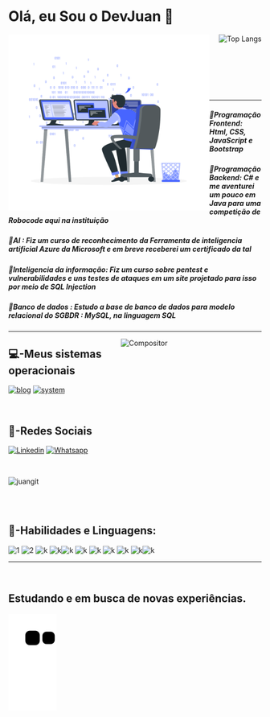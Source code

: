 

 
 # Olá, eu Sou o DevJuan 🤙

<div>
          <img align="left" alt="Compositor" height="350" width="400"  src="https://raw.githubusercontent.com/DevJuanzok4/Atlas/main/programador.svg"> 
          </div>
  
   <div align="right" >
    
![Top Langs](https://github-readme-stats.vercel.app/api/top-langs/?username=DevJuanzok4&_progress=true)
     </div>
  


 <br> <br> <br> <br> <br>
 <hr>
<div box-sizing: border-box>
 
#####  🔵Programação Frontend: Html, CSS, JavaScript e Bootstrap
 
##### 🔵Programação Backend: C# e me aventurei um pouco em Java para uma competição de Robocode aqui na instituição
 
##### 🔵AI : Fiz um curso de reconhecimento da Ferramenta de inteligencia artificial Azure da Microsoft e em breve receberei um certificado da tal
 
##### 🔵Inteligencia da informação: Fiz um curso sobre pentest e vulnerabilidades e uns testes de ataques em um site projetado para isso por meio de SQL Injection
 
##### 🔵Banco de dados : Estudo a base de banco de dados para modelo relacional do SGBDR : MySQL, na linguagem SQL
 
</div>
<hr>
<div>
          <img align="right" alt="Compositor" height="280" width="280"  src="https://cdn.discordapp.com/attachments/983160565608362004/1078847325448982645/Atlantis_Logo.png" />
          </div>


## 💻-Meus sistemas operacionais

[![blog](https://img.shields.io/badge/Zorin%20OS-0CC1F3?style=for-the-badge&logo=zorin&logoColor=white)](https://zorin.com/os/download/)  [![system](https://img.shields.io/badge/Kali_Linux-557C94?style=for-the-badge&logo=kali-linux&logoColor=white)](https://www.kali.org/docs/introduction/download-official-kali-linux-images/)

<br>



## 👤-Redes Sociais


[![Linkedin](https://img.shields.io/badge/LinkedIn-0077B5?style=for-the-badge&logo=linkedin&logoColor=white)](https://www.linkedin.com/in/juan-coutinho-288625243/)
[![Whatsapp](https://img.shields.io/badge/Element-0DBD8B?style=for-the-badge&logo=element&logoColor=white)](@devjuanx:matrix.org)

<br>


![juangit](https://github-readme-stats.vercel.app/api?username=DevJuanzok4&show_icons=true&theme=nightowl)

  <br> <br>

## 🔌-Habilidades e Linguagens:


![1](https://img.shields.io/badge/C%23-239120?style=for-the-badge&logo=c-sharp&logoColor=white)
![2](https://img.shields.io/badge/Python-3776AB?style=for-the-badge&logo=python&logoColor=white)
![k](https://img.shields.io/badge/PHP-777BB4?style=for-the-badge&logo=php&logoColor=white)
![k](https://img.shields.io/badge/HTML-239120?style=for-the-badge&logo=html5&logoColor=white)![k](https://img.shields.io/badge/CSS-239120?&style=for-the-badge&logo=css3&logoColor=white)
![k](https://img.shields.io/badge/JavaScript-323330?style=for-the-badge&logo=javascript&logoColor=F7DF1E)
![k](https://img.shields.io/badge/HTML5-E34F26?style=for-the-badge&logo=html5&logoColor=white)
![k](https://img.shields.io/badge/Shell_Script-121011?style=for-the-badge&logo=gnu-bash&logoColor=white)
![k](https://img.shields.io/badge/Bootstrap-563D7C?style=for-the-badge&logo=bootstrap&logoColor=white)
![k](https://img.shields.io/badge/MySQL-00000F?style=for-the-badge&logo=mysql&logoColor=white)![k](https://img.shields.io/badge/Microsoft_Azure-0089D6?style=for-the-badge&logo=microsoft-azure&logoColor=white)

<hr>
<br>
 
## Estudando e em busca de novas experiências.


 
 ![Snake animation](https://github.com/DevJuanzok4/DevJuanzok4/blob/output/github-contribution-grid-snake.svg)
 
 </center>
